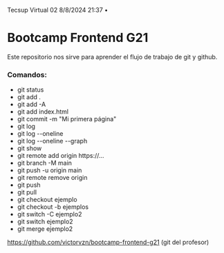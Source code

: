 Tecsup Virtual 02 8/8/2024 21:37 • 
# Bootcamp Frontend G21


Este repositorio nos sirve para aprender el flujo de trabajo de git y github.


### Comandos:


* git status
* git add .
* git add -A
* git add index.html
* git commit -m "Mi primera página"
* git log
* git log --oneline
* git log --oneline --graph
* git show
* git remote add origin https://...
* git branch -M main
* git push -u origin main
* git remote remove origin
* git push
* git pull
* git checkout ejemplo
* git checkout -b ejemplos
* git switch -C ejemplo2
* git switch ejemplo2
* git merge ejemplo2

https://github.com/victorvzn/bootcamp-frontend-g21 (git del profesor)
